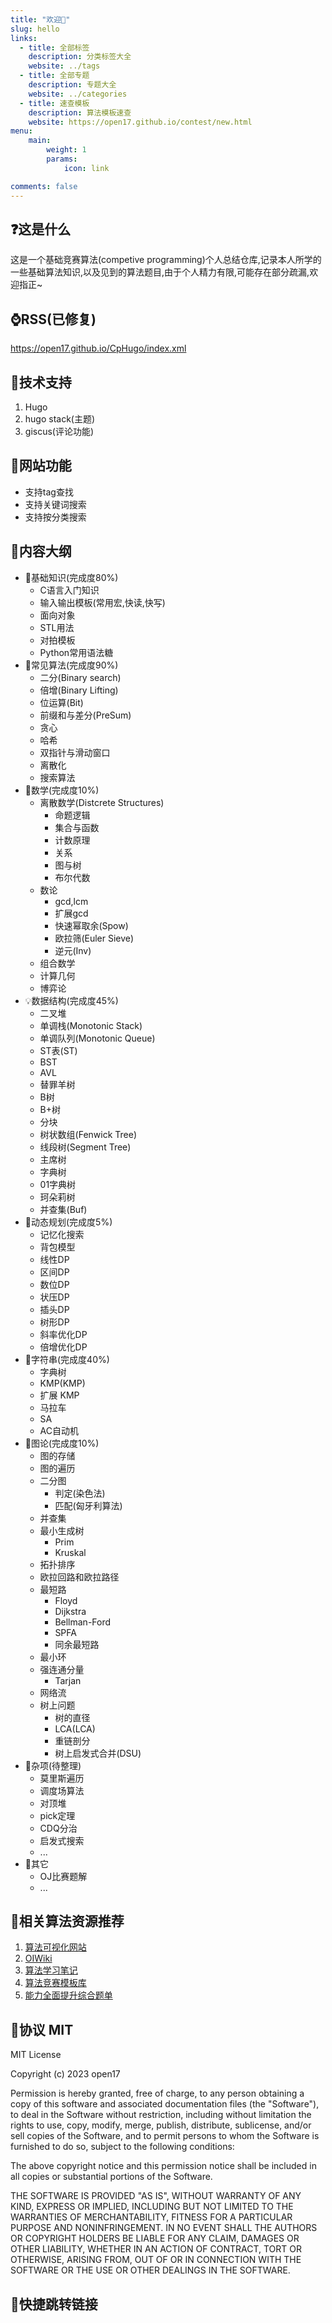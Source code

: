 ```yaml
---
title: "欢迎🎉"
slug: hello
links:
  - title: 全部标签
    description: 分类标签大全
    website: ../tags
  - title: 全部专题
    description: 专题大全
    website: ../categories
  - title: 速查模板
    description: 算法模板速查
    website: https://open17.github.io/contest/new.html
menu:
    main: 
        weight: 1
        params:
            icon: link

comments: false
---
```

## ❓这是什么
这是一个基础竞赛算法(competive programming)个人总结仓库,记录本人所学的一些基础算法知识,以及见到的算法题目,由于个人精力有限,可能存在部分疏漏,欢迎指正~    
## ⌚RSS(已修复)
https://open17.github.io/CpHugo/index.xml     
## 🔱技术支持
1. Hugo
2. hugo stack(主题)
3. giscus(评论功能)

## 🌠网站功能
- 支持tag查找
- 支持关键词搜索
- 支持按分类搜索
## 🌃内容大纲
- 🥰基础知识(完成度80%)
    - C语言入门知识
    - 输入输出模板(常用宏,快读,快写)
    - 面向对象
    - STL用法
    - 对拍模板
    - Python常用语法糖
- 💖常见算法(完成度90%)
    - 二分(Binary search)
    - 倍增(Binary Lifting)
    - 位运算(Bit)
    - 前缀和与差分(PreSum)
    - 贪心
    - 哈希
    - 双指针与滑动窗口
    - 离散化
    - 搜索算法
- 🤯数学(完成度10%)
    - 离散数学(Distcrete Structures)
        - 命题逻辑
        - 集合与函数
        - 计数原理
        - 关系
        - 图与树
        - 布尔代数
    - 数论
        - gcd,lcm
        - 扩展gcd
        - 快速幂取余(Spow)
        - 欧拉筛(Euler Sieve)
        - 逆元(Inv)
    - 组合数学
    - 计算几何
    - 博弈论
- 💡数据结构(完成度45%)
    - 二叉堆
    - 单调栈(Monotonic Stack)
    - 单调队列(Monotonic Queue)
    - ST表(ST)
    - BST
    - AVL
    - 替罪羊树
    - B树
    - B+树
    - 分块
    - 树状数组(Fenwick Tree)
    - 线段树(Segment Tree)
    - 主席树
    - 字典树
    - 01字典树
    - 珂朵莉树
    - 并查集(Buf)
- 💎动态规划(完成度5%)
    - 记忆化搜索
    - 背包模型
    - 线性DP
    - 区间DP
    - 数位DP
    - 状压DP
    - 插头DP
    - 树形DP
    - 斜率优化DP
    - 倍增优化DP
- 🔖字符串(完成度40%)
    - 字典树
    - KMP(KMP)
    - 扩展 KMP
    - 马拉车
    - SA
    - AC自动机
- 🔭图论(完成度10%)
    - 图的存储
    - 图的遍历
    - 二分图
        - 判定(染色法)
        - 匹配(匈牙利算法)
    - 并查集
    - 最小生成树
        - Prim
        - Kruskal
    - 拓扑排序
    - 欧拉回路和欧拉路径
    - 最短路
        - Floyd
        - Dijkstra
        - Bellman-Ford
        - SPFA
        - 同余最短路
    - 最小环
    - 强连通分量
        - Tarjan
    - 网络流
    - 树上问题
        - 树的直径
        - LCA(LCA)
        - 重链剖分
        - 树上启发式合并(DSU)
- 🔑杂项(待整理)
    - 莫里斯遍历
    - 调度场算法
    - 对顶堆
    - pick定理
    - CDQ分治
    - 启发式搜索
    - ...
- 🍬其它
    - OJ比赛题解
    - ...

## 🌈相关算法资源推荐
1. [算法可视化网站](https://visualgo.net/zh/)
2. [OIWiki](https://oi-wiki.org/)
3. [算法学习笔记](https://zhuanlan.zhihu.com/p/105467597)
4. [算法竞赛模板库](https://github.com/EndlessCheng/codeforces-go)
5. [能力全面提升综合题单](https://studyingfather.com/archives/841)


## 🔅协议 MIT
MIT License

Copyright (c) 2023 open17

Permission is hereby granted, free of charge, to any person obtaining a copy
of this software and associated documentation files (the "Software"), to deal
in the Software without restriction, including without limitation the rights
to use, copy, modify, merge, publish, distribute, sublicense, and/or sell
copies of the Software, and to permit persons to whom the Software is
furnished to do so, subject to the following conditions:

The above copyright notice and this permission notice shall be included in all
copies or substantial portions of the Software.

THE SOFTWARE IS PROVIDED "AS IS", WITHOUT WARRANTY OF ANY KIND, EXPRESS OR
IMPLIED, INCLUDING BUT NOT LIMITED TO THE WARRANTIES OF MERCHANTABILITY,
FITNESS FOR A PARTICULAR PURPOSE AND NONINFRINGEMENT. IN NO EVENT SHALL THE
AUTHORS OR COPYRIGHT HOLDERS BE LIABLE FOR ANY CLAIM, DAMAGES OR OTHER
LIABILITY, WHETHER IN AN ACTION OF CONTRACT, TORT OR OTHERWISE, ARISING FROM,
OUT OF OR IN CONNECTION WITH THE SOFTWARE OR THE USE OR OTHER DEALINGS IN THE
SOFTWARE.
## 🌟快捷跳转链接


